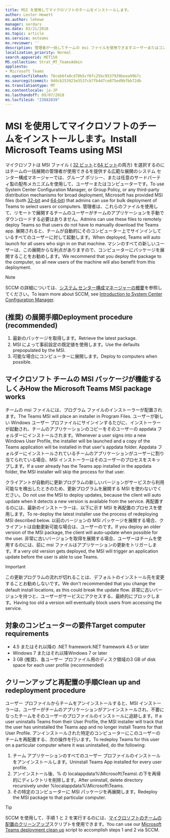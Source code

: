 ```yaml
---
title: MSI を使用してマイクロソフトのチームをインストールします。
author: Lester-Hewett
ms.author: lehewe
manager: serdars
ms.date: 03/21/2018
ms.topic: article
ms.service: msteams
ms.reviewer: ''
description: 管理者が一括してチームの msi ファイルを使用できますユーザーまたはコンピューターを選択するのには、マイクロソフトのチームを配置します。
localization_priority: Normal
search.appverid: MET150
MS.collection: Strat_MT_TeamsAdmin
appliesto:
- Microsoft Teams
ms.openlocfilehash: 78ceb6fa0cd70b5cf6fc25bc9537939beea99b7c
ms.sourcegitcommit: 940cb253923e3537cb7fb4d7ce875ed9bfbb72db
ms.translationtype: MT
ms.contentlocale: ja-JP
ms.lasthandoff: 09/07/2018
ms.locfileid: "23882039"
---
```

<a name="install-microsoft-teams-using-msi"></a><span data-ttu-id="5798a-103">MSI を使用してマイクロソフトのチームをインストールします。</span><span class="sxs-lookup"><span data-stu-id="5798a-103">Install Microsoft Teams using MSI</span></span>
=================================

<span data-ttu-id="5798a-104">マイクロソフトは MSI ファイル ( [32 ビット](https://aka.ms/teams32bitmsi)と[64 ビット](https://aka.ms/teams64bitmsi)の両方) を選択するのにはチームの一括展開の管理者が使用できるを提供する広範な展開のシステム センター構成マネージャーでは、グループ ポリシー、または任意のサードパーティ製の配布メカニズムを使用して、ユーザーまたはコンピューターです。</span><span class="sxs-lookup"><span data-stu-id="5798a-104">To use System Center Configuration Manager, or Group Policy, or any third-party distribution mechanisms for broad deployment, Microsoft has provided MSI files (both [32-bit](https://aka.ms/teams32bitmsi) and [64-bit](https://aka.ms/teams64bitmsi)) that admins can use for bulk deployment of Teams to select users or computers.</span></span> <span data-ttu-id="5798a-105">管理者は、これらのファイルを使用して、リモートで展開するチームのユーザーがチームのアプリケーションを手動でダウンロードする必要はありません。</span><span class="sxs-lookup"><span data-stu-id="5798a-105">Admins can use these files to remotely deploy Teams so that users do not have to manually download the Teams app.</span></span> <span data-ttu-id="5798a-106">展開されると、チームが自動的にそのコンピューター上でサインインしているすべてのユーザーに対して起動します。</span><span class="sxs-lookup"><span data-stu-id="5798a-106">When deployed, Teams will auto launch for all users who sign in on that machine.</span></span> <span data-ttu-id="5798a-107">マシンのすべての新しいユーザーは、この展開からな利点がありますので、コンピューターにパッケージを展開することをお勧めします。</span><span class="sxs-lookup"><span data-stu-id="5798a-107">We recommend that you deploy the package to the computer, so all new users of the machine will also benefit from this deployment.</span></span> 
 
> [!Note] 
> <span data-ttu-id="5798a-108">SCCM の詳細については、[システム センター構成マネージャーの概要](https://docs.microsoft.com/sccm/core/understand/introduction)を参照してください。</span><span class="sxs-lookup"><span data-stu-id="5798a-108">To learn more about SCCM, see [Introduction to System Center Configuration Manager](https://docs.microsoft.com/sccm/core/understand/introduction).</span></span>

## <a name="deployment-procedure-recommended"></a><span data-ttu-id="5798a-109">(推奨) の展開手順</span><span class="sxs-lookup"><span data-stu-id="5798a-109">Deployment procedure (recommended)</span></span>
1. <span data-ttu-id="5798a-110">最新のパッケージを取得します。</span><span class="sxs-lookup"><span data-stu-id="5798a-110">Retrieve the latest package.</span></span>
2. <span data-ttu-id="5798a-111">MSI によって事前設定の既定値を使用します。</span><span class="sxs-lookup"><span data-stu-id="5798a-111">Use the defaults prepopulated by the MSI.</span></span>
3. <span data-ttu-id="5798a-112">可能な場合にコンピューターに展開します。</span><span class="sxs-lookup"><span data-stu-id="5798a-112">Deploy to computers when possible.</span></span>

## <a name="how-the-microsoft-teams-msi-package-works"></a><span data-ttu-id="5798a-113">マイクロソフト チームの MSI パッケージが機能するしくみ</span><span class="sxs-lookup"><span data-stu-id="5798a-113">How the Microsoft Teams MSI package works</span></span>

<span data-ttu-id="5798a-114">チームの msi ファイルには、プログラム ファイルのインストーラーが配置されます。</span><span class="sxs-lookup"><span data-stu-id="5798a-114">The Teams MSI will place an installer in Program Files.</span></span> <span data-ttu-id="5798a-115">ユーザーが新しい Windows ユーザー プロファイルにサインインするたびに、インストーラーが起動され、チームのアプリケーションのコピーをそのユーザーの appdata フォルダーにインストールされます。</span><span class="sxs-lookup"><span data-stu-id="5798a-115">Whenever a user signs into a new Windows User Profile, the installer will be launched and a copy of the Teams application will be installed in that user's appdata folder.</span></span> <span data-ttu-id="5798a-116">Appdata フォルダーにインストールされているチームのアプリケーションがユーザーに割り当てられている場合、MSI インストーラーはそのユーザーのプロセスをスキップします。</span><span class="sxs-lookup"><span data-stu-id="5798a-116">If a user already has the Teams app installed in the appdata folder, the MSI installer will skip the process for that user.</span></span>

<span data-ttu-id="5798a-117">クライアントが自動的に更新プログラムの新しいバージョンがサービスから利用可能なを検出したときのため、更新プログラムを展開する MSI を使わないでください。</span><span class="sxs-lookup"><span data-stu-id="5798a-117">Do not use the MSI to deploy updates, because the client will auto update when it detects a new version is available from the service.</span></span> <span data-ttu-id="5798a-118">再配置するのには、最新のインストーラーは、以下に示す MSI を再配置のプロセスを使用します。</span><span class="sxs-lookup"><span data-stu-id="5798a-118">To re-deploy the latest installer use the process of redeploying MSI described below.</span></span> <span data-ttu-id="5798a-119">以前のバージョンの MSI パッケージを展開する場合、クライアントは自動更新可能な場合は、ユーザーのです。</span><span class="sxs-lookup"><span data-stu-id="5798a-119">If you deploy an older version of the MSI package, the client will auto-update when possible for the user.</span></span> <span data-ttu-id="5798a-120">非常に古いバージョンを取得を展開する場合、ユーザーはチームを使用するのには、前に msi ファイルはアプリケーションの更新をトリガーします。</span><span class="sxs-lookup"><span data-stu-id="5798a-120">If a very old version gets deployed, the MSI will trigger an application update before the user is able to use Teams.</span></span> 

> [!Important] 
> <span data-ttu-id="5798a-121">この更新プログラムの流れが切れることは、デフォルトのインストール先を変更することお勧めしないです。</span><span class="sxs-lookup"><span data-stu-id="5798a-121">We don't recommended that you change the default install locations, as this could break the update flow.</span></span> <span data-ttu-id="5798a-122">非常に古いバージョンを持つと、ユーザーがサービスにアクセスする、最終的にブロックします。</span><span class="sxs-lookup"><span data-stu-id="5798a-122">Having too old a version will eventually block users from accessing the service.</span></span> 


## <a name="target-computer-requirements"></a><span data-ttu-id="5798a-123">対象のコンピューターの要件</span><span class="sxs-lookup"><span data-stu-id="5798a-123">Target computer requirements</span></span>

- <span data-ttu-id="5798a-124">4.5 またはそれ以降の .NET framework</span><span class="sxs-lookup"><span data-stu-id="5798a-124">.NET framework 4.5 or later</span></span>
- <span data-ttu-id="5798a-125">Windows 7 またはそれ以降</span><span class="sxs-lookup"><span data-stu-id="5798a-125">Windows 7 or later</span></span>
- <span data-ttu-id="5798a-126">3 GB (推奨)、各ユーザー プロファイル用のディスク領域の</span><span class="sxs-lookup"><span data-stu-id="5798a-126">3 GB of disk space for each user profile (recommended)</span></span>

## <a name="clean-up-and-redeployment-procedure"></a><span data-ttu-id="5798a-127">クリーンアップと再配置の手順</span><span class="sxs-lookup"><span data-stu-id="5798a-127">Clean up and redeployment procedure</span></span>
<span data-ttu-id="5798a-128">ユーザー プロファイルからチームをアンインストールすると、MSI インストーラーは、ユーザーがチームのアプリケーションがアンインストールされ、不要になったチームをそのユーザーのプロファイルのインストールに追跡します。</span><span class="sxs-lookup"><span data-stu-id="5798a-128">If a user uninstalls Teams from their User Profile, the MSI installer will track that the user has uninstalled the Teams app and no longer install Teams for that User Profile.</span></span> <span data-ttu-id="5798a-129">アンインストールされた特定のコンピューターにこのユーザーのチームを再配置する、次の操作を行います。</span><span class="sxs-lookup"><span data-stu-id="5798a-129">To redeploy Teams for this user on a particular computer where it was uninstalled, do the following:</span></span>

1. <span data-ttu-id="5798a-130">チーム アプリケーションのすべてのユーザー プロファイルのインストールをアンインストールします。</span><span class="sxs-lookup"><span data-stu-id="5798a-130">Uninstall Teams App installed for every user profile.</span></span> 
2. <span data-ttu-id="5798a-131">アンインストール後、% の localappdata%\Microsoft\Teams\ の下を再帰的にディレクトリを削除します。</span><span class="sxs-lookup"><span data-stu-id="5798a-131">After uninstall, delete directory recursively under %localappdata%\Microsoft\Teams\.</span></span> 
3. <span data-ttu-id="5798a-132">その特定のコンピューターに MSI パッケージを再展開します。</span><span class="sxs-lookup"><span data-stu-id="5798a-132">Redeploy the MSI package to that particular computer.</span></span>

> [!TIP] 
> <span data-ttu-id="5798a-133">SCCM を使用して、手順 1 と 2 を実行するのには、[マイクロソフトのチームの配置のクリーンアップ](.\scripts\Powershell-script-teams-deployment-clean-up.md)スクリプトを使用できます。</span><span class="sxs-lookup"><span data-stu-id="5798a-133">You can use our [Microsoft Teams deployment clean up](.\scripts\Powershell-script-teams-deployment-clean-up.md) script to accomplish steps 1 and 2 via SCCM.</span></span>                              

